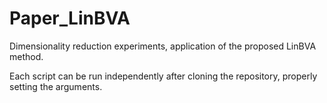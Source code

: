 # Paper_LinBVA
Dimensionality reduction experiments, application of the proposed LinBVA method.

Each script can be run independently after cloning the repository, properly setting the arguments.
